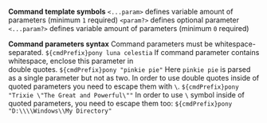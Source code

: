 **Command template symbols**
`<...param>` defines variable amount of parameters (minimum `1` required)
`<param?>` defines optional parameter
`<...param?>` defines variable amount of parameters (minimum `0` required)

**Command parameters syntax**
Command parameters must be whitespace-separated.
```${cmdPrefix}pony luna celestia```
If command parameter contains whitespace, enclose this parameter in  
double quotes. 
```${cmdPrefix}pony "pinkie pie"```
Here `pinkie pie` is parsed as a single parameter but not as two. 
In order to use double quotes inside of quoted parameters you  need to 
escape them with `\`. 
```${cmdPrefix}pony "Trixie \"The Great and Powerful\""``` 
In order to use `\` symbol inside of quoted parameters, you need to escape them too: 
```${cmdPrefix}pony "D:\\\\Windows\\My Directory"```
